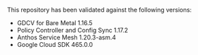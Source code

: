 This repository has been validated against the following versions:
- GDCV for Bare Metal 1.16.5
- Policy Controller and Config Sync 1.17.2
- Anthos Service Mesh 1.20.3-asm.4
- Google Cloud SDK 465.0.0
